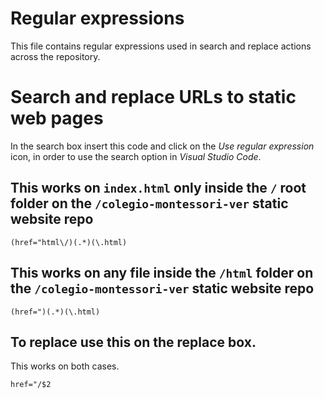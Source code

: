# Regular expressions

This file contains regular expressions used in search and replace actions across the repository.

# Search and replace URLs to static web pages

In the search box insert this code and click on the _Use regular expression_ icon, in order to use the search option in _Visual Studio Code_.

## This works on `index.html` only inside the `/` __root folder__ on the `/colegio-montessori-ver` static website repo

```regex
(href="html\/)(.*)(\.html)
```

## This works on any file inside the `/html` folder on the `/colegio-montessori-ver` static website repo

```regex
(href=")(.*)(\.html)
```

## To replace use this on the replace box.

This works on both cases.

```regex
href="/$2
```